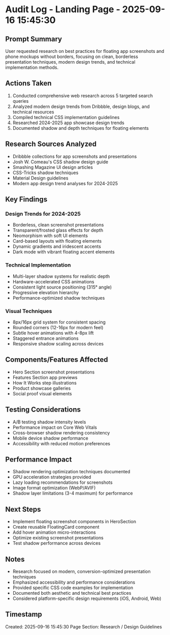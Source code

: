 # Audit Log - Landing Page - 2025-09-16 15:45:30

## Prompt Summary
User requested research on best practices for floating app screenshots and phone mockups without borders, focusing on clean, borderless presentation techniques, modern design trends, and technical implementation methods.

## Actions Taken
1. Conducted comprehensive web research across 5 targeted search queries
2. Analyzed modern design trends from Dribbble, design blogs, and technical resources
3. Compiled technical CSS implementation guidelines
4. Researched 2024-2025 app showcase design trends
5. Documented shadow and depth techniques for floating elements

## Research Sources Analyzed
- Dribbble collections for app screenshots and presentations
- Josh W. Comeau's CSS shadow design guide
- Smashing Magazine UI design articles
- CSS-Tricks shadow techniques
- Material Design guidelines
- Modern app design trend analyses for 2024-2025

## Key Findings

### Design Trends for 2024-2025
- Borderless, clean screenshot presentations
- Transparent/frosted glass effects for depth
- Neomorphism with soft UI elements
- Card-based layouts with floating elements
- Dynamic gradients and iridescent accents
- Dark mode with vibrant floating accent elements

### Technical Implementation
- Multi-layer shadow systems for realistic depth
- Hardware-accelerated CSS animations
- Consistent light source positioning (315° angle)
- Progressive elevation hierarchy
- Performance-optimized shadow techniques

### Visual Techniques
- 8px/16px grid system for consistent spacing
- Rounded corners (12-16px for modern feel)
- Subtle hover animations with 4-8px lift
- Staggered entrance animations
- Responsive shadow scaling across devices

## Components/Features Affected
- Hero Section screenshot presentations
- Features Section app previews
- How It Works step illustrations
- Product showcase galleries
- Social proof visual elements

## Testing Considerations
- A/B testing shadow intensity levels
- Performance impact on Core Web Vitals
- Cross-browser shadow rendering consistency
- Mobile device shadow performance
- Accessibility with reduced motion preferences

## Performance Impact
- Shadow rendering optimization techniques documented
- GPU acceleration strategies provided
- Lazy loading recommendations for screenshots
- Image format optimization (WebP/AVIF)
- Shadow layer limitations (3-4 maximum) for performance

## Next Steps
- Implement floating screenshot components in HeroSection
- Create reusable FloatingCard component
- Add hover animation micro-interactions
- Optimize existing screenshot presentations
- Test shadow performance across devices

## Notes
- Research focused on modern, conversion-optimized presentation techniques
- Emphasized accessibility and performance considerations
- Provided specific CSS code examples for implementation
- Documented both aesthetic and technical best practices
- Considered platform-specific design requirements (iOS, Android, Web)

## Timestamp
Created: 2025-09-16 15:45:30
Page Section: Research / Design Guidelines